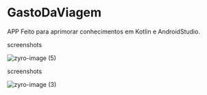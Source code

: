 # GastoDaViagem
APP Feito para aprimorar conhecimentos em Kotlin e AndroidStudio.



screenshots

![zyro-image (5)](https://user-images.githubusercontent.com/102183014/181134660-895420d3-be6a-4823-9107-236a5ea15b0b.png)



screenshots

![zyro-image (3)](https://user-images.githubusercontent.com/102183014/181134503-249d6cdf-1a8c-4fb6-ba93-302318b8baf4.png)


